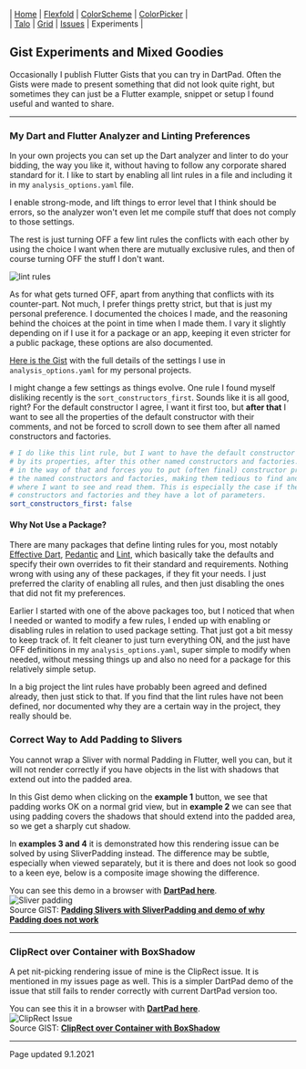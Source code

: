 | [Home](https://rydmike.com) | [Flexfold](flexfold) | [ColorScheme](colorscheme) | [ColorPicker](colorpicker) |  
| [Talo](talo)                | [Grid](gridview)     | [Issues](issues)           | Experiments                |

## Gist Experiments and Mixed Goodies

Occasionally I publish Flutter Gists that you can try in DartPad. Often the Gists were made
to present something that did not look quite right, but sometimes they can just be a Flutter example, snippet or setup 
I found useful and wanted to share.

---

### My Dart and Flutter Analyzer and Linting Preferences

In your own projects you can set up the Dart analyzer and linter to do your bidding, the way you like it, 
without having to follow any corporate shared standard for it. I like to start by enabling all lint rules 
in a file and including it in my `analysis_options.yaml` file.

I enable strong-mode, and lift things to error level that I think should be errors, so the analyzer won't even 
let me compile stuff that does not comply to those settings.

The rest is just turning OFF a few lint rules the conflicts with each other by using the choice I want when there 
are mutually exclusive rules, and then of course turning OFF the stuff I don't want.

<img src="https://rydmike.com/assets/lint_rules.png?raw=true" alt="lint rules"/>

As for what gets turned OFF, apart from anything that conflicts with its counter-part. Not much, I prefer things 
pretty strict, but that is just my personal preference. I documented the choices I made, and the 
reasoning behind the choices at the point in time when I made them. I vary it slightly depending on if I use it 
for a package or an app, keeping it even stricter for a public package, these options are also documented.

[Here is the Gist](https://gist.github.com/rydmike/fdb53ddd933c37d20e6f3188a936cd4c) with the full details of the 
settings I use in `analysis_options.yaml` for my personal projects.

I might change a few settings as things evolve. One rule I found myself disliking recently is
the `sort_constructors_first`. Sounds like it is all good, right? For the default constructor I agree, I want it first
too, but **after that** I want to see all the properties of the default constructor with their comments, and not be 
forced to scroll down to see them after all named constructors and factories.

```yaml
# I do like this lint rule, but I want to have the default constructor first, followed
# by its properties, after this other named constructors and factories. This rule gets
# in the way of that and forces you to put (often final) constructor properties after 
# the named constructors and factories, making them tedious to find and disconnected from 
# where I want to see and read them. This is especially the case if there are many 
# constructors and factories and they have a lot of parameters.
sort_constructors_first: false
```

#### Why Not Use a Package?

There are many packages that define linting rules for you, most notably 
[Effective Dart](https://pub.dev/packages/effective_dart), [Pedantic](https://pub.dev/packages/pedantic) and 
[Lint](https://pub.dev/packages/lint), which basically take the defaults and specify their own overrides 
to fit their standard and requirements. Nothing wrong with using any of these packages, if they fit your needs. I 
just preferred the clarity of enabling all rules, and then just disabling the ones that did not fit my preferences. 

Earlier I started with one of the above packages too, but I noticed that when I needed or wanted to modify a few rules, 
I ended up with enabling or disabling rules in relation to used package setting. That just got a bit messy to keep 
track of. It felt cleaner to just turn everything ON, and the just have OFF definitions in my 
`analysis_options.yaml`, super simple to modify when needed, without messing things up and also no need for a package
for this relatively simple setup.

In a big project the lint rules have probably been agreed and defined already, then just stick to that. If you find 
that the lint rules have not been defined, nor documented why they are a certain way in the project, they really 
should be.

### Correct Way to Add Padding to Slivers

You cannot wrap a Sliver with normal Padding in Flutter, well you can, but it will not render correctly if
you have objects in the list with shadows that extend out into the padded area.

In this Gist demo when clicking on the **example 1** button, we see that padding works OK on a
normal grid view, but in **example 2** we can see that using padding covers the shadows that should
extend into the padded area, so we get a sharply cut shadow.

In **examples 3 and 4** it is demonstrated how this rendering issue can be solved by using SliverPadding instead.
The difference may be subtle, especially when viewed separately, but it is there and does not look so good to a 
keen eye, below is a composite image showing the difference.

You can see this demo in a browser with [**DartPad here**](https://www.dartpad.dev/e199cb754fc08f4e1500efc96e322eee?).  
<img src="https://rydmike.com/assets/sliverpadding.png?raw=true" alt="Sliver padding"/>  
Source GIST: [**Padding Slivers with SliverPadding and demo of why Padding does not work**](https://gist.github.com/rydmike/e199cb754fc08f4e1500efc96e322eee)  

---

### ClipRect over Container with BoxShadow

A pet nit-picking rendering issue of mine is the ClipRect issue. It is mentioned in my issues page as well. This
is a simpler DartPad demo of the issue that still fails to render correctly with current DartPad version too.

You can see this it in a browser with [**DartPad here**](https://www.dartpad.dev/0c6a2412cb3222a02e25cfead9ba8d29?).  
<img src="https://rydmike.com/assets/ClipRectIssue.png?raw=true" alt="ClipRect Issue"/>  
 Source GIST: [**ClipRect over Container with BoxShadow**](https://gist.github.com/rydmike/0c6a2412cb3222a02e25cfead9ba8d29)  

---
Page updated 9.1.2021